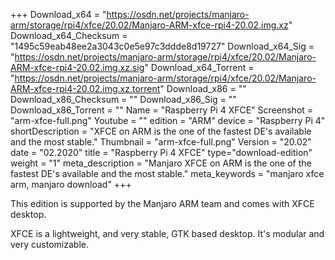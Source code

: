 +++
Download_x64 = "https://osdn.net/projects/manjaro-arm/storage/rpi4/xfce/20.02/Manjaro-ARM-xfce-rpi4-20.02.img.xz"
Download_x64_Checksum = "1495c59eab48ee2a3043c0e5e97c3ddde8d19727"
Download_x64_Sig = "https://osdn.net/projects/manjaro-arm/storage/rpi4/xfce/20.02/Manjaro-ARM-xfce-rpi4-20.02.img.xz.sig"
Download_x64_Torrent = "https://osdn.net/projects/manjaro-arm/storage/rpi4/xfce/20.02/Manjaro-ARM-xfce-rpi4-20.02.img.xz.torrent"
Download_x86 = ""
Download_x86_Checksum = ""
Download_x86_Sig = ""
Download_x86_Torrent = ""
Name = "Raspberry Pi 4 XFCE"
Screenshot = "arm-xfce-full.png"
Youtube = ""
edition = "ARM"
device = "Raspberry Pi 4"
shortDescription = "XFCE on ARM is the one of the fastest DE's available and the most stable."
Thumbnail = "arm-xfce-full.png"
Version = "20.02"
date = "02.2020"
title = "Raspberry Pi 4 XFCE"
type="download-edition"
weight = "1"
meta_description = "Manjaro XFCE on ARM is the one of the fastest DE's available and the most stable."
meta_keywords = "manjaro xfce arm, manjaro download"
+++

This edition is supported by the Manjaro ARM team and comes with XFCE desktop.

XFCE is a lightweight, and very stable, GTK based desktop. It's modular and very customizable.

